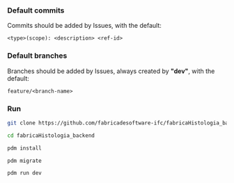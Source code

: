 ### Default commits

Commits should be added by Issues, with the default:

`<type>(scope): <description> <ref-id>`

### Default branches

Branches should be added by Issues, always created by __"dev"__, with the default:

`feature/<branch-name>`

### Run
```sh
git clone https://github.com/fabricadesoftware-ifc/fabricaHistologia_backend.git
```
```sh
cd fabricaHistologia_backend
```
```sh
pdm install
```
```sh
pdm migrate
```
```sh
pdm run dev
```
